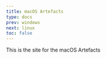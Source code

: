 ```yaml
---
title: macOS Artefacts
type: docs
prev: windows
next: linux
toc: false
---
```


This is the site for the macOS Artefacts

